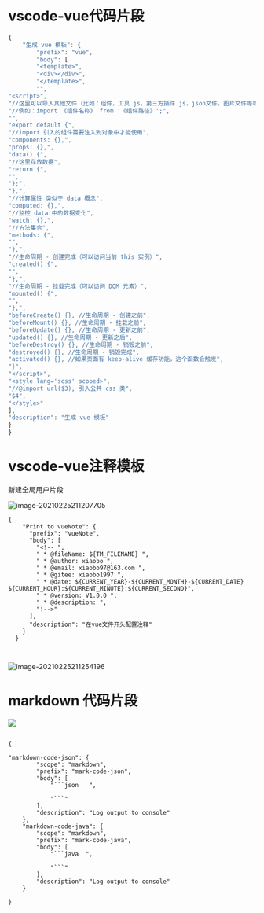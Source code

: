 

# vscode-vue代码片段


```js
{
	"生成 vue 模板": {
		"prefix": "vue",
		"body": [
		"<template>",
		"<div></div>",
		"</template>",
		"",
"<script>",
"//这里可以导入其他文件（比如：组件，工具 js，第三方插件 js，json文件，图片文件等等）",
"//例如：import 《组件名称》 from '《组件路径》';",
"",
"export default {",
"//import 引入的组件需要注入到对象中才能使用",
"components: {},",
"props: {},",
"data() {",
"//这里存放数据",
"return {",
"",
"};",
"},",
"//计算属性 类似于 data 概念",
"computed: {},",
"//监控 data 中的数据变化",
"watch: {},",
"//方法集合",
"methods: {",
"",
"},",
"//生命周期 - 创建完成（可以访问当前 this 实例）",
"created() {",
"",
"},",
"//生命周期 - 挂载完成（可以访问 DOM 元素）",
"mounted() {",
"",
"},",
"beforeCreate() {}, //生命周期 - 创建之前",
"beforeMount() {}, //生命周期 - 挂载之前",
"beforeUpdate() {}, //生命周期 - 更新之前",
"updated() {}, //生命周期 - 更新之后",
"beforeDestroy() {}, //生命周期 - 销毁之前",
"destroyed() {}, //生命周期 - 销毁完成",
"activated() {}, //如果页面有 keep-alive 缓存功能，这个函数会触发",
"}",
"</script>",
"<style lang='scss' scoped>",
"//@import url($3); 引入公共 css 类",
"$4",
"</style>"
],
"description": "生成 vue 模板"
}
}
```



# vscode-vue注释模板

新建全局用户片段

![image-20210225211207705](https://xiaoboblog-bucket.oss-cn-hangzhou.aliyuncs.com/blog/image-20210225211207705.png)

```vue
{
	"Print to vueNote": {
	  "prefix": "vueNote",
	  "body": [
		"<!-- ",
		" * @fileName: ${TM_FILENAME} ",
		" * @author: xiaobo ",
		" * @email: xiaobo97@163.com ",
		" * @gitee: xiaobo1997 ",
		" * @date: ${CURRENT_YEAR}-${CURRENT_MONTH}-${CURRENT_DATE} ${CURRENT_HOUR}:${CURRENT_MINUTE}:${CURRENT_SECOND}",
		" * @version: V1.0.0 ",
		" * @description: ",
		"!-->"
	  ],
	  "description": "在vue文件开头配置注释"
	}
  }
  
  
```

![image-20210225211254196](https://xiaoboblog-bucket.oss-cn-hangzhou.aliyuncs.com/blog/image-20210225211254196.png)




# markdown 代码片段


![](https://xiaoboblog-bucket.oss-cn-hangzhou.aliyuncs.com/typecho/20211229131730.png)

```console

{

"markdown-code-json": {
		"scope": "markdown",
		"prefix": "mark-code-json",
		"body": [
			"```json   ",

			"```"
		],
		"description": "Log output to console"
	},
	"markdown-code-java": {
		"scope": "markdown",
		"prefix": "mark-code-java",
		"body": [
			"```java  ",

			"```"
		],
		"description": "Log output to console"
	}

}

```

